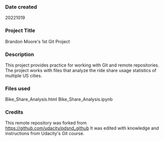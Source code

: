 ### Date created
20221019

### Project Title
Brandon Moore's 1st Git Project

### Description
This project provides practice for working with Git and remote repositories.
The project works with files that analyze the ride share usage statistics of multiple US cities.

### Files used
Bike_Share_Analysis.html
Bike_Share_Analysis.ipynb

### Credits
This remote repository was forked from https://github.com/udacity/pdsnd_github
It was edited with knowledge and instructions from Udacity's Git course.

